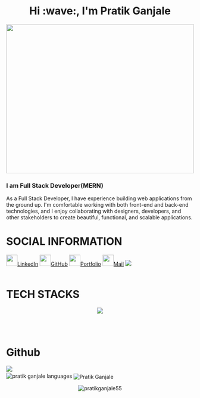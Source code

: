 <h1 align="center">Hi :wave:, I'm Pratik Ganjale</h1>
<img src="https://wallpapercave.com/wp/wp11346423.jpg" height="400px" width=100%/>
<h3 >I am Full Stack Developer(MERN)</h3>
<p>As a Full Stack Developer, I have experience building web applications from the ground up. I'm comfortable working with both front-end and back-end technologies, and I enjoy collaborating with designers, developers, and other stakeholders to create beautiful, functional, and scalable applications.</p>

<h1>SOCIAL INFORMATION</h1>
<a href="https://www.linkedin.com/in/pratik-ganjale-4920aa166/"  target="_blank"> <img src="https://pbs.twimg.com/profile_images/1508518003184349187/1KQYoqPY_400x400.png" height="30px"/>LinkedIn</a>
<a href="https://github.com/pratikganjale55"  target="_blank"> <img src="https://play-lh.googleusercontent.com/PCpXdqvUWfCW1mXhH1Y_98yBpgsWxuTSTofy3NGMo9yBTATDyzVkqU580bfSln50bFU" height="30px"/>GitHub</a>
<a href="https://pratikganjale55.github.io/Pratik-Portfolio/"  target="_blank"> <img src="https://w7.pngwing.com/pngs/285/477/png-transparent-web-development-web-design-internet-web-hosting-service-world-wide-web-logo-symmetry-sphere.png" height="30px"/>Portfolio</a>
<a href="https://mail.google.com/mail/u/0/?tf=cm&fs=1&to=pratikganjale55@gamil.com&hl=en-GB"  target="_blank"> <img src="https://help.apple.com/assets/63CF0773EF8ABA61CC409172/63CF077AEF8ABA61CC40917A/en_GB/e4dbb8e240d50cf30bab73b272a3760b.png" height="30px"/>Mail</a>
 <img src="https://gpvc.arturio.dev/pratikganjale55" />
<br/>
<br/>
<h1> TECH STACKS</h1>
<!-- <p align="left">
<img src="https://img.icons8.com/color/48/000000/html-5.png"/>
    <img src="https://img.icons8.com/color/48/000000/css3.png"/>

    <img src="https://img.icons8.com/color/48/000000/react-native.png"/>
    <img src="https://img.icons8.com/color/48/000000/redux.png"/>
     <img src="https://img.icons8.com/color/48/000000/nodejs.png"/>
     <img src="https://raw.githubusercontent.com/devicons/devicon/master/icons/mongodb/mongodb-original-wordmark.svg" alt="mongodb" width="48" height="48"/>
     <img src="https://raw.githubusercontent.com/devicons/devicon/master/icons/express/express-original-wordmark.svg" alt="express" width="40" height="40"/>
  <img src="https://www.vectorlogo.zone/logos/getpostman/getpostman-icon.svg" alt="postman" width="45" height="45"/>
   <img src="https://img.icons8.com/color/48/000000/git.png"/> 
</p> -->
 <p align="center" >
  <img  src="https://user-images.githubusercontent.com/82999542/132934744-131c1891-4a4f-4e88-a64a-36720ad7470b.png">
  </p>
<!-- [![React Badge](https://img.shields.io/badge/-React-61DBFB?style=for-the-badge&labelColor=black&logo=react&logoColor=61DBFB)](#)  [![Javascript Badge](https://img.shields.io/badge/-Javascript-F0DB4F?style=for-the-badge&labelColor=black&logo=javascript&logoColor=F0DB4F)](#) [![Typescript Badge](https://img.shields.io/badge/-Typescript-007acc?style=for-the-badge&labelColor=black&logo=typescript&logoColor=007acc)](#) [![Nodejs Badge](https://img.shields.io/badge/-Nodejs-3C873A?style=for-the-badge&labelColor=black&logo=node.js&logoColor=3C873A)](#) [![GraphQL Badge](https://img.shields.io/badge/-GraphQl-e535ab?style=for-the-badge&labelColor=black&logo=node.js&logoColor=e535ab)](#) -->
<br/>
<br/>
<h1>Github</h1>
<img src="https://github-profile-trophy.vercel.app/?username=pratikganjale55"/> 

<span >
  <br/>
<img alt="pratik ganjale languages" src="https://github-readme-stats.vercel.app/api/top-langs/?username=pratikganjale55&langs_count=8&count_private=true&layout=compact&theme=react&hide_border=true&bg_color=0D1117" />
  <img align="center" src="https://github-readme-stats.vercel.app/api?username=pratikganjale55&show_icons=true&locale=en&theme=highcontrast" alt="Pratik Ganjale" />
   </span>
<br>
<p align="center"><img  src="https://github-readme-streak-stats.herokuapp.com/?user=pratikganjale55&&theme=highcontrast" alt="pratikganjale55" /></p>
  
<br/>
<br/>
<br/>
<br/>

